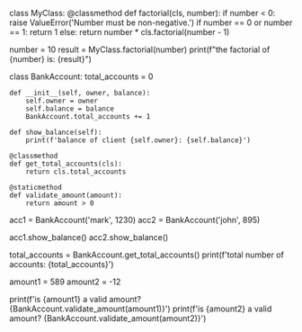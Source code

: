 class MyClass:
    @classmethod
    def factorial(cls, number):
        if number < 0:
            raise ValueError('Number must be non-negative.')
        if number == 0 or number == 1:
            return 1
        else:
            return number * cls.factorial(number - 1)

number = 10
result = MyClass.factorial(number)
print(f"the factorial of {number} is: {result}")


class BankAccount:
    total_accounts = 0

    def __init__(self, owner, balance):
        self.owner = owner
        self.balance = balance
        BankAccount.total_accounts += 1

    def show_balance(self):
        print(f'balance of client {self.owner}: {self.balance}')

    @classmethod
    def get_total_accounts(cls):
        return cls.total_accounts

    @staticmethod
    def validate_amount(amount):
        return amount > 0

acc1 = BankAccount('mark', 1230)
acc2 = BankAccount('john', 895)

acc1.show_balance()
acc2.show_balance()

total_accounts = BankAccount.get_total_accounts()
print(f'total number of accounts: {total_accounts}')

amount1 = 589
amount2 = -12

print(f'is {amount1} a valid amount? {BankAccount.validate_amount(amount1)}')
print(f'is {amount2} a valid amount? {BankAccount.validate_amount(amount2)}')



